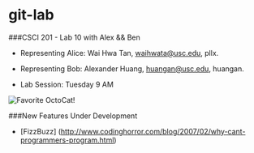 git-lab
=======

###CSCI 201 - Lab 10 with Alex &amp;&amp; Ben

+ Representing Alice: Wai Hwa Tan, waihwata@usc.edu, pllx.

+ Representing Bob: Alexander Huang, huangan@usc.edu, huangan.

+ Lab Session: Tuesday 9 AM

![Favorite OctoCat!](http://i.imgur.com/SvwTNIy.jpg "Octocat")

###New Features Under Development

+ [FizzBuzz] (http://www.codinghorror.com/blog/2007/02/why-cant-programmers-program.html)
